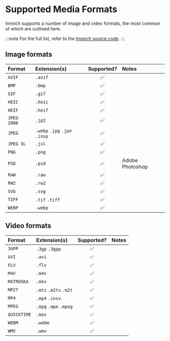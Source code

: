 # Supported Media Formats

Immich supports a number of image and video formats, the most common of which are outlined here.

:::note
For the full list, refer to the [Immich source code](https://github.com/immich-app/immich/blob/main/server/src/utils/mime-types.ts).
:::

## Image formats

| Format      | Extension(s)                  |     Supported?     | Notes           |
| :---------- | :---------------------------- | :----------------: | :-------------- |
| `AVIF`      | `.avif`                       | :white_check_mark: |                 |
| `BMP`       | `.bmp`                        | :white_check_mark: |                 |
| `GIF`       | `.gif`                        | :white_check_mark: |                 |
| `HEIC`      | `.heic`                       | :white_check_mark: |                 |
| `HEIF`      | `.heif`                       | :white_check_mark: |                 |
| `JPEG 2000` | `.jp2`                        | :white_check_mark: |                 |
| `JPEG`      | `.webp` `.jpg` `.jpe` `.insp` | :white_check_mark: |                 |
| `JPEG XL`   | `.jxl`                        | :white_check_mark: |                 |
| `PNG`       | `.png`                        | :white_check_mark: |                 |
| `PSD`       | `.psd`                        | :white_check_mark: | Adobe Photoshop |
| `RAW`       | `.raw`                        | :white_check_mark: |                 |
| `RW2`       | `.rw2`                        | :white_check_mark: |                 |
| `SVG`       | `.svg`                        | :white_check_mark: |                 |
| `TIFF`      | `.tif` `.tiff`                | :white_check_mark: |                 |
| `WEBP`      | `.webp`                       | :white_check_mark: |                 |

## Video formats

| Format      | Extension(s)          |     Supported?     | Notes |
| :---------- | :-------------------- | :----------------: | :---- |
| `3GPP`      | `.3gp` `.3gpp`        | :white_check_mark: |       |
| `AVI`       | `.avi`                | :white_check_mark: |       |
| `FLV`       | `.flv`                | :white_check_mark: |       |
| `M4V`       | `.m4v`                | :white_check_mark: |       |
| `MATROSKA`  | `.mkv`                | :white_check_mark: |       |
| `MP2T`      | `.mts` `.m2ts` `.m2t` | :white_check_mark: |       |
| `MP4`       | `.mp4` `.insv`        | :white_check_mark: |       |
| `MPEG`      | `.mpg` `.mpe` `.mpeg` | :white_check_mark: |       |
| `QUICKTIME` | `.mov`                | :white_check_mark: |       |
| `WEBM`      | `.webm`               | :white_check_mark: |       |
| `WMV`       | `.wmv`                | :white_check_mark: |       |
